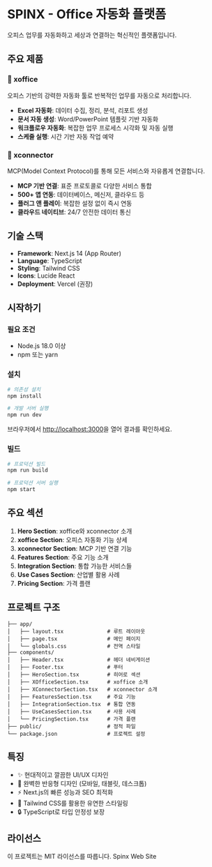 # SPINX - Office 자동화 플랫폼

오피스 업무를 자동화하고 세상과 연결하는 혁신적인 플랫폼입니다.

## 주요 제품

### 🚀 xoffice
오피스 기반의 강력한 자동화 툴로 반복적인 업무를 자동으로 처리합니다.

- **Excel 자동화**: 데이터 수집, 정리, 분석, 리포트 생성
- **문서 자동 생성**: Word/PowerPoint 템플릿 기반 자동화
- **워크플로우 자동화**: 복잡한 업무 프로세스 시각화 및 자동 실행
- **스케줄 실행**: 시간 기반 자동 작업 예약

### 🔌 xconnector
MCP(Model Context Protocol)를 통해 모든 서비스와 자유롭게 연결합니다.

- **MCP 기반 연결**: 표준 프로토콜로 다양한 서비스 통합
- **500+ 앱 연동**: 데이터베이스, 메신저, 클라우드 등
- **플러그 앤 플레이**: 복잡한 설정 없이 즉시 연동
- **클라우드 네이티브**: 24/7 안전한 데이터 통신

## 기술 스택

- **Framework**: Next.js 14 (App Router)
- **Language**: TypeScript
- **Styling**: Tailwind CSS
- **Icons**: Lucide React
- **Deployment**: Vercel (권장)

## 시작하기

### 필요 조건

- Node.js 18.0 이상
- npm 또는 yarn

### 설치

```bash
# 의존성 설치
npm install

# 개발 서버 실행
npm run dev
```

브라우저에서 [http://localhost:3000](http://localhost:3000)을 열어 결과를 확인하세요.

### 빌드

```bash
# 프로덕션 빌드
npm run build

# 프로덕션 서버 실행
npm start
```

## 주요 섹션

1. **Hero Section**: xoffice와 xconnector 소개
2. **xoffice Section**: 오피스 자동화 기능 상세
3. **xconnector Section**: MCP 기반 연결 기능
4. **Features Section**: 주요 기능 소개
5. **Integration Section**: 통합 가능한 서비스들
6. **Use Cases Section**: 산업별 활용 사례
7. **Pricing Section**: 가격 플랜

## 프로젝트 구조

```
├── app/
│   ├── layout.tsx              # 루트 레이아웃
│   ├── page.tsx                # 메인 페이지
│   └── globals.css             # 전역 스타일
├── components/
│   ├── Header.tsx              # 헤더 네비게이션
│   ├── Footer.tsx              # 푸터
│   ├── HeroSection.tsx         # 히어로 섹션
│   ├── XOfficeSection.tsx      # xoffice 소개
│   ├── XConnectorSection.tsx   # xconnector 소개
│   ├── FeaturesSection.tsx     # 주요 기능
│   ├── IntegrationSection.tsx  # 통합 연동
│   ├── UseCasesSection.tsx     # 사용 사례
│   └── PricingSection.tsx      # 가격 플랜
├── public/                     # 정적 파일
└── package.json                # 프로젝트 설정
```

## 특징

- ✨ 현대적이고 깔끔한 UI/UX 디자인
- 📱 완벽한 반응형 디자인 (모바일, 태블릿, 데스크톱)
- ⚡ Next.js의 빠른 성능과 SEO 최적화
- 🎨 Tailwind CSS를 활용한 유연한 스타일링
- 🔒 TypeScript로 타입 안정성 보장

## 라이선스

이 프로젝트는 MIT 라이선스를 따릅니다.
Spinx Web Site

